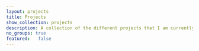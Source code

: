 ```yaml
---
layout: projects
title: Projects
show_collection: projects
description: A collection of the different projects that I am currently working on or have previously worked on.
no_groups: true
featured: 	false
---
```

